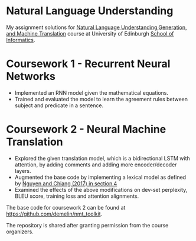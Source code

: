 # Natural Language Understanding

My assignment solutions for [Natural Language Understanding,Generation, and Machine Translation](http://www.drps.ed.ac.uk/18-19/dpt/cxinfr11157.htm) course at University of Edinburgh [School of Informatics](http://www.inf.ed.ac.uk).


# Coursework 1 - Recurrent Neural Networks
* Implemented an RNN model given the mathematical equations. 
* Trained and evaluated the model to learn the agreement rules between subject and predicate in a sentence.

# Coursework 2 - Neural Machine Translation
* Explored the given translation model, which is a bidirectional LSTM with attention, by adding comments and adding more encoder/decoder layers. 
* Augmented  the base code by implementing a lexical model as defined by [Nguyen and Chiang (2017) in section 4](https://arxiv.org/pdf/1710.01329.pdf) 
* Examined the effects of the above modifications on dev-set perplexity, BLEU score, training loss and attention alignments.  

The base code for coursework 2 can be found at https://github.com/demelin/nmt_toolkit.


The repository is shared after granting permission from the course organizers.
